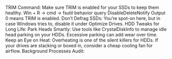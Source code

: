 TRIM Command: Make sure TRIM is enabled for your SSDs to keep them healthy.
Win + R -> cmd -> fsutil behavior query DisableDeleteNotify
Output 0 means TRIM is enabled.
Don’t Defrag SSDs: You’re spot-on here, but in case Windows tries to, disable it under Optimize Drives.
HDD Tweaks for Long Life:
Park Heads Smartly: Use tools like CrystalDiskInfo to manage idle head parking on your HDDs. Excessive parking can add wear over time.
Keep an Eye on Heat: Overheating is one of the silent killers for HDDs. If your drives are stacking or boxed in, consider a cheap cooling fan for airflow.
Background Processes Audit: